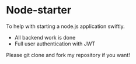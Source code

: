 # Node-starter
To help with starting a node.js application swiftly.
- All backend work is done
- Full user authentication with JWT

Please git clone and fork my repository if you want!
